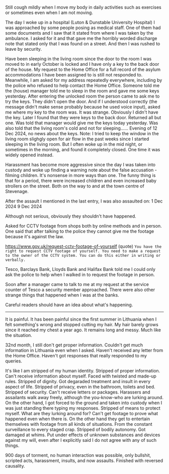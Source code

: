 Still cough mildly when I move my body in daily activities such as exercises or sometimes even when I am not moving.

The day I woke up in a hospital (Luton & Dunstable University Hospital) I was approached by some people posing as medical staff. One of them had some documents and I saw that it stated from where I was taken by the ambulance. I asked for it and that gave me the horribly worded discharge note that stated only that I was found on a street. And then I was rushed to leave by security.

Have been sleeping in the living room since the door to the room I was moved to in early October is locked and I have only a key to the back door of the house. My request to the Home Office for a full record of the asylum accommodations I have been assigned to is still not responded to. Meanwhile, I am asked for my address repeatedly everywhere, including by the police who refused to help contact the Home Office. Someone told me the (house) manager told me to sleep in the room and gave me some keys yesterday. After entering the unlocked room the person came to ask me to try the keys. They didn't open the door. And if I understood correctly (the message didn't make sense probably because he used voice input), asked me where my key to the room was. It was strange. Obviously I didn't have the key. Later I found that they were keys to the back door. Returned all but one. Was told that manager would give me the keys today yesterday. Was also told that the living room's cold and not for sleeping...... Evening of 12 Dec 2024, no news about the keys.
Note: I tried to keep the window in the living room slighgly open for air flow in the past weeks since I started sleeping in the living room. But I often woke up in the mid night, or sometimes in the morning, and found it completely closed. One time it was widely opened instead. 

Harassment has become more aggressive since the day I was taken into custody and woke up finding a warning note about the false accusation - filming children. It's nonsense in more ways than one. The funny thing is that for a period, there were increased children and even increased baby strollers on the street. Both on the way to and at the town centre of Stevenage.

After the assault I mentioned in the last entry, I was also assaulted on:
1 Dec 2024
9 Dec 2024

Although not serious, obviously they shouldn't have happened.

Asked for CCTV footage from shops both by online methods and in person. One said that after talking to the police they cannot give me the footage because it's against the law.

https://www.gov.uk/request-cctv-footage-of-yourself
(quote)
`You have the right to request CCTV footage of yourself.
You need to make a request to the owner of the CCTV system. You can do this either in writing or verbally.`

Tesco, Barclays Bank, Lloyds Bank and Halifax Bank told me I could only ask the police to help when I walked in to request the footage in person.

Soon after a manager came to talk to me at my request at the service counter of Tesco a security member approached. There were also other strange things that happened when I was at the banks.

Careful readers should have an idea about what's happening.

---

It is painful. It has been painful since the first summer in Lithuania when I felt something's wrong and stopped cutting my hair. My hair barely grows since it reached my chest a year ago. It remains long and messy. Much like the situation.

32nd month, I still don't get proper information. Couldn't get much information in Lithuania even when I asked. Haven't received any letter from the Home Office. Haven't got responses that really responded to my queries. 

It's like I am stripped of my human identity. Stripped of proper information. Can't receive information about myself. Faced with twisted and made-up rules. Stripped of dignity. Got degaraded treatment and insult in every aspect of life. Stripped of privacy, even in the bathroom, toilets and bed. Stripped of security. Can't receive letters or packages. Harassers and assailants walk away freely, although the you-know-who are lurking around. On the other hand, I got forced to the ground and taken into custody when I was just standing there typing my responses. Stripped of means to protect myself. What are they lurking around for? Can't get footage to prove what happened even when there is. On the other hand they get to entertain themselves with footage from all kinds of situations. From the constant surveillance to every staged crap. Stripped of bodily autonomy. Got damaged at whims. Put under effects of unknown substances and devices against my will, even after I explicitly said I do not agree with any of such things.

900 days of torment, no human interaction was possible, only bullshit, scripted acts, harassment, insults, and now assaults. Finished with reversed causality.
